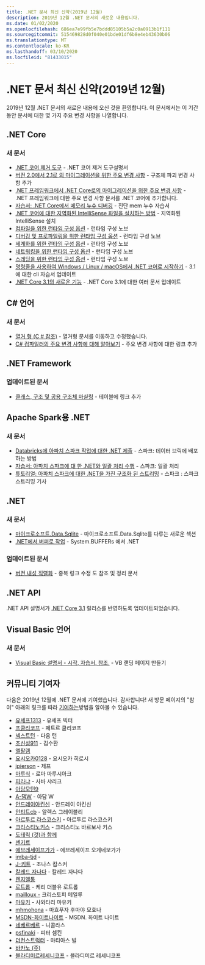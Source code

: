 ```yaml
---
title: .NET 문서 최신 신약(2019년 12월)
description: 2019년 12월 .NET 문서의 새로운 내용입니다.
ms.date: 01/02/2020
ms.openlocfilehash: 686ea7e99fb5e7bddd85105b5a2c0a0913b1f111
ms.sourcegitcommit: 515469828d0f040e01bde01df6b8e4eb43630b06
ms.translationtype: MT
ms.contentlocale: ko-KR
ms.lasthandoff: 03/10/2020
ms.locfileid: "81433015"
---
```

# <a name="net-docs-whats-new-december-2019"></a>.NET 문서 최신 신약(2019년 12월)

2019년 12월 .NET 문서의 새로운 내용에 오신 것을 환영합니다. 이 문서에서는 이 기간 동안 문서에 대한 몇 가지 주요 변경 사항을 나열합니다.

## <a name="net-core"></a>.NET Core

### <a name="new-articles"></a>새 문서

- [.NET 코어 제거 도구](../core/additional-tools/uninstall-tool.md) - .NET 코어 제거 도구설명서
- [버전 2.0에서 2.1로 의 마이그레이션을 위한 주요 변경 사항](../core/compatibility/2.0-2.1.md) - 구조체 파괴 변경 사항 추가
- [.NET 프레임워크에서 .NET Core로의 마이그레이션을 위한 주요 변경 사항](../core/compatibility/fx-core.md) - .NET 프레임워크에 대한 주요 변경 사항 문서를 .NET 코어에 추가합니다.
- [자습서: .NET Core에서 메모리 누수 디버깅](../core/diagnostics/debug-memory-leak.md) - 진단 mem 누수 자습서
- [.NET 코어에 대한 지역화된 IntelliSense 파일을 설치하는 방법](../core/install/localized-intellisense.md) - 지역화된 IntelliSense 설치
- [컴파일을 위한 런타임 구성 옵션](../core/run-time-config/compilation.md) - 런타임 구성 노브
- [디버깅 및 프로파일링을 위한 런타임 구성 옵션](../core/run-time-config/debugging-profiling.md) - 런타임 구성 노브
- [세계화를 위한 런타임 구성 옵션](../core/run-time-config/globalization.md) - 런타임 구성 노브
- [네트워킹을 위한 런타임 구성 옵션](../core/run-time-config/networking.md) - 런타임 구성 노브
- [스레딩을 위한 런타임 구성 옵션](../core/run-time-config/threading.md) - 런타임 구성 노브
- [명령줄을 사용하여 Windows / Linux / macOS에서 .NET 코어로 시작하기](../core/tutorials/cli-create-console-app.md) - 3.1에 대한 cli 자습서 업데이트
- [.NET Core 3.1의 새로운 기능](../core/whats-new/dotnet-core-3-1.md) - .NET Core 3.1에 대한 여러 문서 업데이트

## <a name="c-language"></a>C# 언어

### <a name="new-articles"></a>새 문서

- [열거 형 (C # 참조)](../csharp/language-reference/builtin-types/enum.md) - 열거형 문서를 이동하고 수정했습니다.
- [C# 컴파일러의 주요 변경 사항에 대해 알아보기](../csharp/whats-new/breaking-changes.md) - 주요 변경 사항에 대한 링크 추가

## <a name="net-framework"></a>.NET Framework

### <a name="updated-articles"></a>업데이트된 문서

- [클래스, 구조 및 공용 구조체 마샬링](../framework/interop/marshaling-classes-structures-and-unions.md) - 테이블에 링크 추가

## <a name="net-for-apache-spark"></a>Apache Spark용 .NET

### <a name="new-articles"></a>새 문서

- [Databricks에 아파치 스파크 작업에 대한 .NET 제출](../spark/how-to-guides/databricks-deploy-methods.md) - 스파크: 데이터 브릭에 배포하는 방법
- [자습서: 아파치 스파크에 대 한 .NET와 일괄 처리 수행](../spark/tutorials/batch-processing.md) - 스파크: 일괄 처리
- [튜토리얼: 아파치 스파크에 대한 .NET을 가진 구조화 된 스트리밍](../spark/tutorials/streaming.md) - 스파크 : 스파크 스트리밍 기사

## <a name="net"></a>.NET

### <a name="new-articles"></a>새 문서

- [마이크로소프트.Data.Sqlite](../standard/data/sqlite/index.md) - 마이크로소프트.Data.Sqlite를 다루는 새로운 섹션
- [.NET에서 버퍼로 작업](../standard/io/buffers.md) - System.BUFFERs 에서 .NET

### <a name="updated-articles"></a>업데이트된 문서

- [버전 내성 직렬화](../standard/serialization/version-tolerant-serialization.md) - 중복 링크 수정 도 참조 및 정리 문서

## <a name="net-apis"></a>.NET API

.NET API 설명서가 [.NET Core 3.1](https://docs.microsoft.com/dotnet/api/?view=netcore-3.1) 릴리스를 반영하도록 업데이트되었습니다.

## <a name="visual-basic-language"></a>Visual Basic 언어

### <a name="new-articles"></a>새 문서

- [Visual Basic 설명서 - 시작, 자습서, 참조.](../visual-basic/index.yml) - VB 랜딩 페이지 만들기

## <a name="community-contributors"></a>커뮤니티 기여자

다음은 2019년 12월에 .NET 문서에 기여했습니다. 감사합니다! 새 방문 페이지의 "참여" 아래의 링크를 따라 [기여하는](index.yml)방법을 알아볼 수 있습니다.

- [유세프1313](https://github.com/Youssef1313) - 유세프 빅터
- [프쿨리코프](https://github.com/pkulikov) - 페트르 쿨리코프
- [넥스트턴](https://github.com/NextTurn) - 다음 턴
- [초신성911](https://github.com/SuperNova911) - 김수환
- [엘팔렘](https://github.com/elfalem)
- [요시오카0128](https://github.com/hyoshioka0128) - 요시오카 히로시
- [jpierson](https://github.com/jpierson) - 제프
- [마루식](https://github.com/Marusyk) - 로마 마루시아크
- [피라냐](https://github.com/ThePiranha) - 사바 샤리크
- [아담모턴9](https://github.com/adammorton9)
- [A-댐W](https://github.com/A-damW) - 아담 W
- [안드레이아킨신](https://github.com/AndreyAkinshin) - 안드레이 아킨신
- [안티트cb](https://github.com/AntiTcb) - 알렉스 그레이블리
- [아르투르 라스코스키](https://github.com/Artur-Laskowski) - 아르투르 라스코스키
- [크리스티노키스](https://github.com/ChristianoKiss) - 크리스티노 바르보사 키스
- [도테릭 (것)과 함께](https://github.com/doterik)
- [센키르](https://github.com/dsenkyr)
- [에브레세이프가가](https://github.com/ebresafegaga) - 에브레세이프 오게네보가가
- [imba-tjd](https://github.com/imba-tjd) -
- [J-키트](https://github.com/J-kit) - 조나스 캄스커
- [칼레드 자나다](https://github.com/Khaled-Janada) - 칼레드 자나다
- [렌지엘톰](https://github.com/lengyeltom)
- [로트롭](https://github.com/lothrop) - 케리 더블유 로트롭
- [mailloux -](https://github.com/maillouxc) 크리스토퍼 메일루
- [마유키](https://github.com/mayuki) - 사와타리 마유키
- [mhmohona](https://github.com/mhmohona) - 마흐푸자 후마야 모호나
- [MSDN-화이트나이트](https://github.com/MSDN-WhiteKnight) - MSDN. 화이트 나이트
- [네베르베르](https://github.com/nrobert) - 니콜라스
- [psfinaki](https://github.com/psfinaki) - 피터 셈킨
- [더컨스트럭터](https://github.com/TheConstructor) - 마티아스 빌
- [바카노 (주)](https://github.com/Vaccano)
- [블라디미르레셰니코프](https://github.com/VladimirReshetnikov) - 블라디미르 레셰니코프
